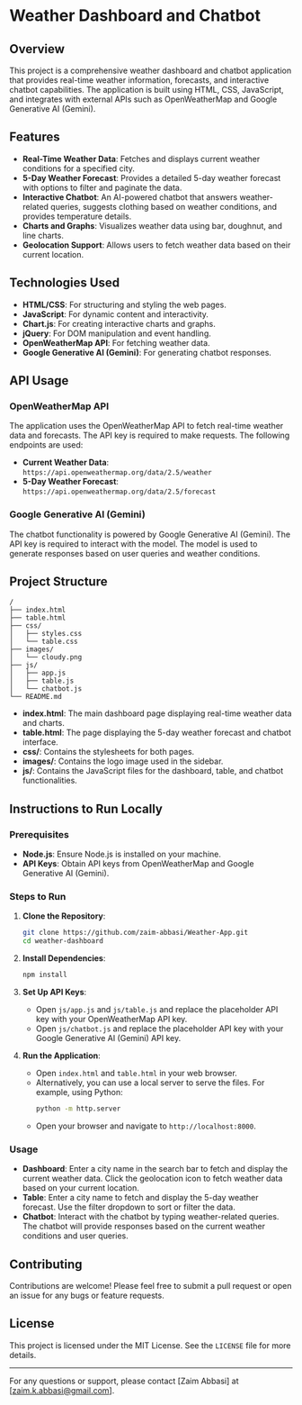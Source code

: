 # Weather Dashboard and Chatbot

## Overview

This project is a comprehensive weather dashboard and chatbot application that provides real-time weather information, forecasts, and interactive chatbot capabilities. The application is built using HTML, CSS, JavaScript, and integrates with external APIs such as OpenWeatherMap and Google Generative AI (Gemini).

## Features

- **Real-Time Weather Data**: Fetches and displays current weather conditions for a specified city.
- **5-Day Weather Forecast**: Provides a detailed 5-day weather forecast with options to filter and paginate the data.
- **Interactive Chatbot**: An AI-powered chatbot that answers weather-related queries, suggests clothing based on weather conditions, and provides temperature details.
- **Charts and Graphs**: Visualizes weather data using bar, doughnut, and line charts.
- **Geolocation Support**: Allows users to fetch weather data based on their current location.

## Technologies Used

- **HTML/CSS**: For structuring and styling the web pages.
- **JavaScript**: For dynamic content and interactivity.
- **Chart.js**: For creating interactive charts and graphs.
- **jQuery**: For DOM manipulation and event handling.
- **OpenWeatherMap API**: For fetching weather data.
- **Google Generative AI (Gemini)**: For generating chatbot responses.

## API Usage

### OpenWeatherMap API

The application uses the OpenWeatherMap API to fetch real-time weather data and forecasts. The API key is required to make requests. The following endpoints are used:

- **Current Weather Data**: `https://api.openweathermap.org/data/2.5/weather`
- **5-Day Weather Forecast**: `https://api.openweathermap.org/data/2.5/forecast`

### Google Generative AI (Gemini)

The chatbot functionality is powered by Google Generative AI (Gemini). The API key is required to interact with the model. The model is used to generate responses based on user queries and weather conditions.

## Project Structure

```
/
├── index.html
├── table.html
├── css/
│   ├── styles.css
│   └── table.css
├── images/
│   └── cloudy.png
├── js/
│   ├── app.js
│   ├── table.js
│   └── chatbot.js
└── README.md
```

- **index.html**: The main dashboard page displaying real-time weather data and charts.
- **table.html**: The page displaying the 5-day weather forecast and chatbot interface.
- **css/**: Contains the stylesheets for both pages.
- **images/**: Contains the logo image used in the sidebar.
- **js/**: Contains the JavaScript files for the dashboard, table, and chatbot functionalities.

## Instructions to Run Locally

### Prerequisites

- **Node.js**: Ensure Node.js is installed on your machine.
- **API Keys**: Obtain API keys from OpenWeatherMap and Google Generative AI (Gemini).

### Steps to Run

1. **Clone the Repository**:
   ```bash
   git clone https://github.com/zaim-abbasi/Weather-App.git
   cd weather-dashboard
   ```

2. **Install Dependencies**:
   ```bash
   npm install
   ```

3. **Set Up API Keys**:
   - Open `js/app.js` and `js/table.js` and replace the placeholder API key with your OpenWeatherMap API key.
   - Open `js/chatbot.js` and replace the placeholder API key with your Google Generative AI (Gemini) API key.

4. **Run the Application**:
   - Open `index.html` and `table.html` in your web browser.
   - Alternatively, you can use a local server to serve the files. For example, using Python:
     ```bash
     python -m http.server
     ```
   - Open your browser and navigate to `http://localhost:8000`.

### Usage

- **Dashboard**: Enter a city name in the search bar to fetch and display the current weather data. Click the geolocation icon to fetch weather data based on your current location.
- **Table**: Enter a city name to fetch and display the 5-day weather forecast. Use the filter dropdown to sort or filter the data.
- **Chatbot**: Interact with the chatbot by typing weather-related queries. The chatbot will provide responses based on the current weather conditions and user queries.

## Contributing

Contributions are welcome! Please feel free to submit a pull request or open an issue for any bugs or feature requests.

## License

This project is licensed under the MIT License. See the `LICENSE` file for more details.

---

For any questions or support, please contact [Zaim Abbasi] at [zaim.k.abbasi@gmail.com].
